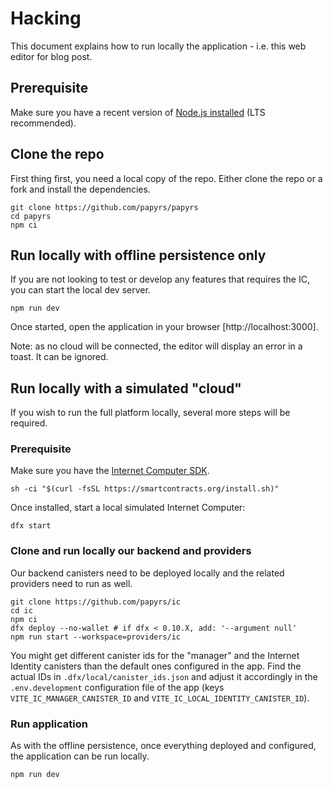 # Hacking

This document explains how to run locally the application - i.e. this web editor for blog post.

## Prerequisite

Make sure you have a recent version of [Node.js installed](https://nodejs.org/en/) (LTS recommended).

## Clone the repo

First thing first, you need a local copy of the repo. Either clone the repo or a fork and install the dependencies.

```
git clone https://github.com/papyrs/papyrs
cd papyrs
npm ci
```

## Run locally with offline persistence only

If you are not looking to test or develop any features that requires the IC, you can start the local dev server.

```
npm run dev
```

Once started, open the application in your browser [http://localhost:3000].

Note: as no cloud will be connected, the editor will display an error in a toast. It can be ignored.

## Run locally with a simulated "cloud"

If you wish to run the full platform locally, several more steps will be required.

### Prerequisite

Make sure you have the [Internet Computer SDK](https://smartcontracts.org/docs/introduction/welcome.html#for-first-timers).

```
sh -ci "$(curl -fsSL https://smartcontracts.org/install.sh)"
```

Once installed, start a local simulated Internet Computer:

```
dfx start
```

### Clone and run locally our backend and providers

Our backend canisters need to be deployed locally and the related providers need to run as well.

```
git clone https://github.com/papyrs/ic
cd ic
npm ci
dfx deploy --no-wallet # if dfx < 0.10.X, add: '--argument null'
npm run start --workspace=providers/ic
```

You might get different canister ids for the "manager" and the Internet Identity canisters than the default ones configured in the app. Find the actual IDs in `.dfx/local/canister_ids.json` and adjust it accordingly in the `.env.development` configuration file of the app (keys `VITE_IC_MANAGER_CANISTER_ID` and `VITE_IC_LOCAL_IDENTITY_CANISTER_ID`).

### Run application

As with the offline persistence, once everything deployed and configured, the application can be run locally.

```
npm run dev
```
